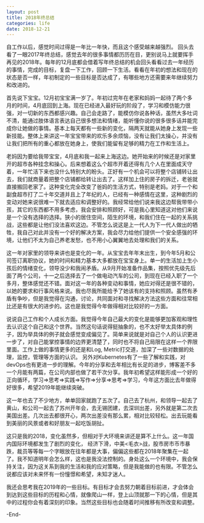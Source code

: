 ```yaml
---
layout: post
title: 2018年终总结
categories: life
date: 2018-12-21
---
```


自工作以后，感觉时间过得是一年比一年快，而且这个感受越来越强烈。 回头去看了一眼2017年终总结，感觉去年的很多事情都历历在目，更别说马上就要挥手再见的2018年。每年的12月底都会借着写年终总结的机会回头看看过去一年经历的事情，完成的目标，复盘一下工作，回顾一下生活。看看在年初的想法和现在的状态是否一样，年初制定的一些目标是否达成了，有哪些地方还需要来年继续努力和改进的。

首先说下宝宝。12月初宝宝满一岁了。年初过完年在老家和妈妈一起待了两个多月的时间，4月底回到上海。现在已经进入最好玩的阶段了，学习和模仿能力很强，对一切新的东西都感兴趣。自己会走路了，能模仿你说各种话，虽然大多吐词不清，能通过肢体语言表达自己很多想法和情绪，能听懂你说的很多很多话并能完成你让她做的事情。基本上每天都有一些新的变化，隔两天就能从她身上发现一些新技能。整体上来讲这一年宝宝带来的欢乐多余烦恼，没有让我们太操心，并没有让我们把所有的重心都放在她身上，使我们能留有足够的精力在工作和生活上。

老妈因为要给我带宝宝，4月底和我一起来上海这边。她开始来的时候还是对家里开的超市各种挂念和操心。后来想着这么个超市开着还得有几个人在里面成天守着，一年忙活下来也没什么特别大的盼头。正好有一个机会可以将整个店铺转让出去，我们就商量着把整个店铺都给转让出去了。这样加上住的房子的拆迁，老爸就直接搬回老家了。这种变化完全改变了爸妈的生活方式，特别是老妈。对于一个和副食超市打了二十年交道并且上了年纪的人，已经有一种感情在这里，这种剧烈的变动对她来说很难一下就去适应和调整好的。我经常给他们说来我这边帮我带带小孩，其它的东西都不用多考虑，我会安排和照顾好，可是我心里知道这对他们来说是一个没有选择的选择。狭小的居住空间，陌生的环境，和我们住在一起的关系挑战，这些都是让他们没法喜欢这边。不管怎么说这是上一代人为下一代人做出的牺牲，我自己对此并没有一个好的解决方案，我会尽力给他们提供一个安全感强的环境，让他们不太为自己养老发愁，也不用小心翼翼地去处理和我们的关系。

这一年对家里的领导来讲也是变化的一年。从宝宝去年年末出生，到今年5月和公司签订离职协议，她的时间和精力基本大多都放在宝宝身上。单一的生活加上生小孩后的情绪变化，领导没少和我闹矛盾。从9月开始准备作品集，按照优先级先后面了两个公司，十一之后选择去了一个做电动汽车的公司，到现在已经入职了一个多月，整体感觉还不错。面对这一年的各种变动和事情，她应对得还是很不错的，以她的要求和行事风格来说。我也尽我所能给予了她该有的支持和照顾。虽然有矛盾有争吵，但是我觉得在沟通，讨论，共同面对和寻找解决方法这些方面和往常相比还是有很大的进步的。这也是我觉得今年做得相对比较好的一方面。

说说自己工作和个人成长方面。我觉得今年自己最大的变化是能够更加客观和理性去认识这个自己和这个世界。当然这句话说得挺抽象的，也不太好举太具体的例子，因为举具体的例子就会感觉变成偏见了。简单来说就是对自己个人的认识更进一步了，对自己能掌控事情的边界更清楚了，同时也不将自己局限在这样一个界限里面。工作上做的事情更多的还是和Log, Metric打交道，加深了一些对数据的处理，监控，管理等方面的认识。 另外对Kubernetes有了一些了解和实践，对devOps也有更进一步的理解。今年的分享和去年相比有长足的进步，博客差不多一个月能有两篇，在公司内部也做了若干次分享。我年初希望这样能形成一个好的正向循环，学习=>思考=>实践=>写作=>分享=>思考=>学习，今年这方面比去年做得好很多，希望2019年能继续突破。

这一年也去了不少地方，单单回家就跑了五次了。自己去了杭州，和领导一起去了黄山，和公司一起去了苏州开年会，去无锡团建，去深圳出差，另外就是第二次去美国出差。几次出去都很开心，两次出差没有那么累，相对比较轻松。出去玩能看到美丽的风景或者和好朋友一起吃饭胡扯。

这只是我的2018，变化虽然多，但相对于大环境来讲还是算不上什么。这一年国内国际环境都发生了剧烈的变化， 经济下滑，中美<毛衣>战，股市房市币市暴跌，裁员等等每一个字眼放在往年都是大事，偏偏这些都在2018年聚集在一起了。我不知道明年会怎么样，这也是我没法控制的。身处这么一个环境中，我会保持关注，因为这关系到我的生活和我的应对策略，但是我能做的也有限。不管怎么说都应该对未来怀有一份憧憬和希望，未知才迷人。

我还会思考我在2019年的一些目标。有目标才会去努力朝着目标前进，才会体会到达到这些目标的历程和心情，就像爬山一样，登上山顶就那一下的心情，但是其中的过程你会有着深刻的印象。当然这些目标也会随着时间推移有所改变和调整。

-End-
